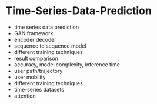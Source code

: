# Time-Series-Data-Prediction
- time series data prediction 
- GAN framework 
- encoder decoder
- sequence to sequence model
- different training techniques
- result comparison
- accuracy, model complexity, inference time
- user path/trajectory
- user mobility
- different training techniques
- time-series datasets
- attention
  
